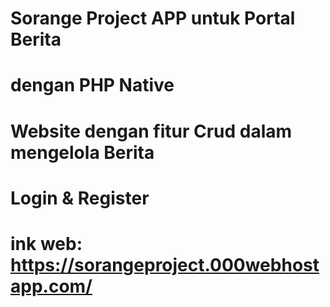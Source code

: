 # Sorange Project APP untuk Portal Berita

# dengan PHP Native
# Website dengan fitur Crud dalam mengelola Berita 
# Login & Register 
# ink web: https://sorangeproject.000webhostapp.com/
